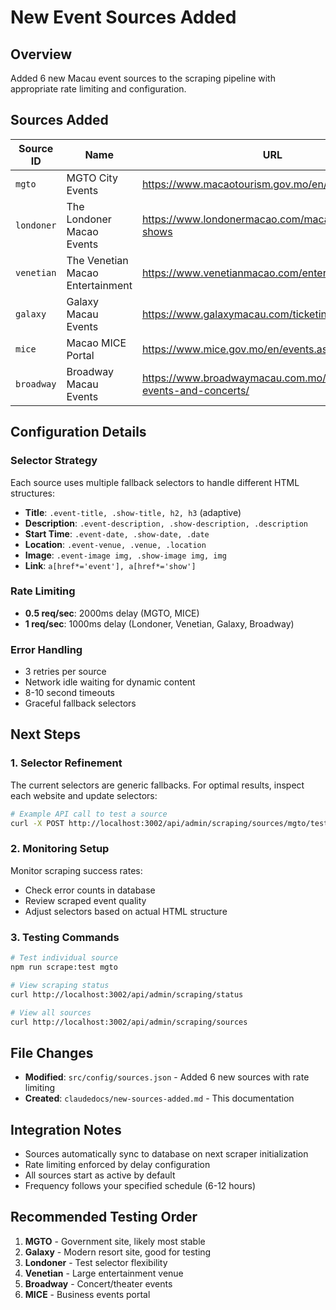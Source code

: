 # New Event Sources Added

## Overview
Added 6 new Macau event sources to the scraping pipeline with appropriate rate limiting and configuration.

## Sources Added

| Source ID | Name | URL | Rate Limit | Frequency |
|-----------|------|-----|------------|-----------|
| `mgto` | MGTO City Events | https://www.macaotourism.gov.mo/en/events/calendar | 0.5 req/sec | 12 hours |
| `londoner` | The Londoner Macao Events | https://www.londonermacao.com/macau-events-shows | 1 req/sec | 6 hours |
| `venetian` | The Venetian Macao Entertainment | https://www.venetianmacao.com/entertainment.html | 1 req/sec | 6 hours |
| `galaxy` | Galaxy Macau Events | https://www.galaxymacau.com/ticketing/event-list/ | 1 req/sec | 6 hours |
| `mice` | Macao MICE Portal | https://www.mice.gov.mo/en/events.aspx | 0.5 req/sec | 12 hours |
| `broadway` | Broadway Macau Events | https://www.broadwaymacau.com.mo/upcoming-events-and-concerts/ | 1 req/sec | 6 hours |

## Configuration Details

### Selector Strategy
Each source uses multiple fallback selectors to handle different HTML structures:
- **Title**: `.event-title, .show-title, h2, h3` (adaptive)
- **Description**: `.event-description, .show-description, .description`
- **Start Time**: `.event-date, .show-date, .date`
- **Location**: `.event-venue, .venue, .location`
- **Image**: `.event-image img, .show-image img, img`
- **Link**: `a[href*='event'], a[href*='show']`

### Rate Limiting
- **0.5 req/sec**: 2000ms delay (MGTO, MICE)
- **1 req/sec**: 1000ms delay (Londoner, Venetian, Galaxy, Broadway)

### Error Handling
- 3 retries per source
- Network idle waiting for dynamic content
- 8-10 second timeouts
- Graceful fallback selectors

## Next Steps

### 1. Selector Refinement
The current selectors are generic fallbacks. For optimal results, inspect each website and update selectors:

```bash
# Example API call to test a source
curl -X POST http://localhost:3002/api/admin/scraping/sources/mgto/test
```

### 2. Monitoring Setup
Monitor scraping success rates:
- Check error counts in database
- Review scraped event quality
- Adjust selectors based on actual HTML structure

### 3. Testing Commands
```bash
# Test individual source
npm run scrape:test mgto

# View scraping status
curl http://localhost:3002/api/admin/scraping/status

# View all sources
curl http://localhost:3002/api/admin/scraping/sources
```

## File Changes
- **Modified**: `src/config/sources.json` - Added 6 new sources with rate limiting
- **Created**: `claudedocs/new-sources-added.md` - This documentation

## Integration Notes
- Sources automatically sync to database on next scraper initialization
- Rate limiting enforced by delay configuration
- All sources start as active by default
- Frequency follows your specified schedule (6-12 hours)

## Recommended Testing Order
1. **MGTO** - Government site, likely most stable
2. **Galaxy** - Modern resort site, good for testing
3. **Londoner** - Test selector flexibility
4. **Venetian** - Large entertainment venue
5. **Broadway** - Concert/theater events
6. **MICE** - Business events portal